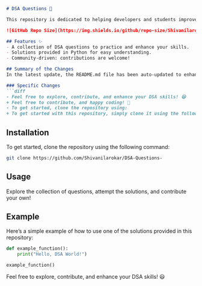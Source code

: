 ```markdown
# DSA Questions 🚀

This repository is dedicated to helping developers and students improve their skills in Data Structures and Algorithms (DSA) through a collection of curated questions and solutions.

![GitHub Repo Size](https://img.shields.io/github/repo-size/Shivanilarokar/DSA-Questions-) ![Contributors](https://img.shields.io/github/contributors/Shivanilarokar/DSA-Questions-) ![Issues](https://img.shields.io/github/issues/Shivanilarokar/DSA-Questions-)

## Features ✨
- A collection of DSA questions to practice and enhance your skills.
- Solutions provided in Python for easy understanding.
- Community-driven: contributions are welcome!

## Summary of the Changes
In the latest update, the README.md file has been auto-updated to enhance clarity and structure. Key changes include:

### Specific Changes
```diff
- Feel free to explore, contribute, and enhance your DSA skills! 😃
+ Feel free to contribute, and happy coding! 🎉
- To get started, clone the repository using:
+ To get started with this repository, simply clone it using the following command:
```

## Installation
To get started, clone the repository using the following command:
```bash
git clone https://github.com/Shivanilarokar/DSA-Questions-
```

## Usage
Explore the collection of questions, attempt the solutions, and contribute your own! 

## Example
Here’s a simple example of how to use one of the solutions provided in this repository:
```python
def example_function():
    print("Hello, DSA World!")

example_function()
```

Feel free to explore, contribute, and enhance your DSA skills! 😃
```